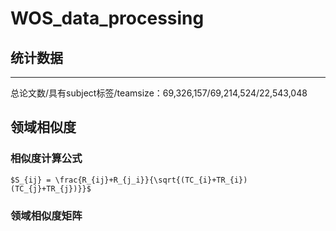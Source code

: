 # WOS_data_processing

## 统计数据
------
总论文数/具有subject标签/teamsize：69,326,157/69,214,524/22,543,048













## 领域相似度

### 相似度计算公式

    $S_{ij} = \frac{R_{ij}+R_{j_i}}{\sqrt{(TC_{i}+TR_{i})(TC_{j}+TR_{j})}}$

### 领域相似度矩阵






